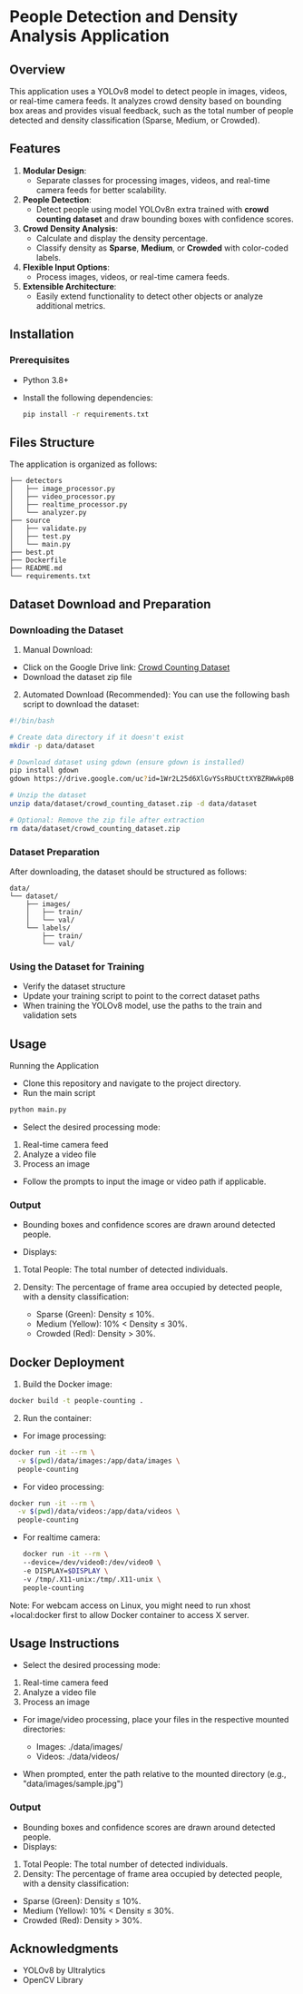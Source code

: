 # People Detection and Density Analysis Application

## Overview

This application uses a YOLOv8 model to detect people in images, videos, or real-time camera feeds. It analyzes crowd density based on bounding box areas and provides visual feedback, such as the total number of people detected and density classification (Sparse, Medium, or Crowded).

## Features

1. **Modular Design**:
   - Separate classes for processing images, videos, and real-time camera feeds for better scalability.
2. **People Detection**:
   - Detect people using model YOLOv8n extra trained with **crowd counting dataset** and draw bounding boxes with confidence scores.
3. **Crowd Density Analysis**:
   - Calculate and display the density percentage.
   - Classify density as **Sparse**, **Medium**, or **Crowded** with color-coded labels.
4. **Flexible Input Options**:
   - Process images, videos, or real-time camera feeds.
5. **Extensible Architecture**:
   - Easily extend functionality to detect other objects or analyze additional metrics.

## Installation

### Prerequisites

- Python 3.8+
- Install the following dependencies:

  ```bash
  pip install -r requirements.txt
  ```

## Files Structure

The application is organized as follows:

```
├── detectors
│   ├── image_processor.py       
│   ├── video_processor.py       
│   ├── realtime_processor.py   
│   └── analyzer.py               
├── source
│   ├── validate.py              
│   ├── test.py                  
│   └── main.py                 
├── best.pt                      
├── Dockerfile    
├── README.md             
└── requirements.txt
```

## Dataset Download and Preparation

### Downloading the Dataset

1. Manual Download:

- Click on the Google Drive link: [Crowd Counting Dataset](https://drive.google.com/file/d/1Wr2L25d6XlGvYSsRbUCttXYBZRWwkp0B/view?usp=drive_link)
- Download the dataset zip file

2. Automated Download (Recommended):
You can use the following bash script to download the dataset:

```bash
#!/bin/bash

# Create data directory if it doesn't exist
mkdir -p data/dataset

# Download dataset using gdown (ensure gdown is installed)
pip install gdown
gdown https://drive.google.com/uc?id=1Wr2L25d6XlGvYSsRbUCttXYBZRWwkp0B -O data/dataset/crowd_counting_dataset.zip

# Unzip the dataset
unzip data/dataset/crowd_counting_dataset.zip -d data/dataset

# Optional: Remove the zip file after extraction
rm data/dataset/crowd_counting_dataset.zip
```

### Dataset Preparation

After downloading, the dataset should be structured as follows:

```
data/
└── dataset/
    ├── images/
    │   ├── train/
    │   └── val/
    └── labels/
        ├── train/
        └── val/
```

### Using the Dataset for Training

- Verify the dataset structure
- Update your training script to point to the correct dataset paths
- When training the YOLOv8 model, use the paths to the train and validation sets

## Usage

Running the Application

- Clone this repository and navigate to the project directory.
- Run the main script

```bash
python main.py
```

- Select the desired processing mode:

1. Real-time camera feed
2. Analyze a video file
3. Process an image

- Follow the prompts to input the image or video path if applicable.

### Output

- Bounding boxes and confidence scores are drawn around detected people.

- Displays:

1. Total People: The total number of detected individuals.
2. Density: The percentage of frame area occupied by detected people, with a density classification:

   - Sparse (Green): Density ≤ 10%.
   - Medium (Yellow): 10% < Density ≤ 30%.
   - Crowded (Red): Density > 30%.

## Docker Deployment

1. Build the Docker image:

```bash
docker build -t people-counting .
```

2. Run the container:

- For image processing:

```bash
docker run -it --rm \
  -v $(pwd)/data/images:/app/data/images \
  people-counting
```

- For video processing:

```bash
docker run -it --rm \
  -v $(pwd)/data/videos:/app/data/videos \
  people-counting
  ```

- For realtime camera:

  ```bash
  docker run -it --rm \
  --device=/dev/video0:/dev/video0 \
  -e DISPLAY=$DISPLAY \
  -v /tmp/.X11-unix:/tmp/.X11-unix \
  people-counting
  ```

Note: For webcam access on Linux, you might need to run xhost +local:docker first to allow Docker container to access X server.

## Usage Instructions

- Select the desired processing mode:

1. Real-time camera feed
2. Analyze a video file
3. Process an image

- For image/video processing, place your files in the respective mounted directories:
  - Images: ./data/images/
  - Videos: ./data/videos/

- When prompted, enter the path relative to the mounted directory (e.g., "data/images/sample.jpg")

### Output

- Bounding boxes and confidence scores are drawn around detected people.
- Displays:

1. Total People: The total number of detected individuals.
2. Density: The percentage of frame area occupied by detected people, with a density classification:

- Sparse (Green): Density ≤ 10%.
- Medium (Yellow): 10% < Density ≤ 30%.
- Crowded (Red): Density > 30%.

## Acknowledgments

- YOLOv8 by Ultralytics
- OpenCV Library
